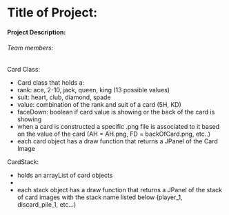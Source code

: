 # Title of Project:

#### Project Description: 

###### Team members: 



Card Class:
 * Card class that holds a:
 * rank: ace, 2-10, jack, queen, king (13 possible values)
 * suit: heart, club, diamond, spade
 * value: combination of the rank and suit of a card (5H, KD)
 * faceDown: boolean if card value is showing or the back of the card is showing
 * when a card is constructed a specific .png file is associated to it based on the value of the card (AH = AH.png, FD = backOfCard.png, etc..)
 * each card object has a draw function that returns a JPanel of the Card Image

CardStack:
- holds an arrayList of card objects
- 
- each stack object has a draw function that returns a JPanel of the stack of card images with the stack name listed below (player_1, discard_pile_1, etc...)
